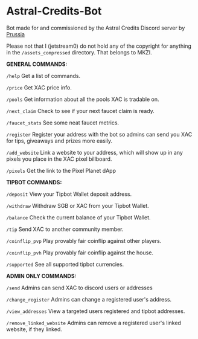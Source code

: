 # Astral-Credits-Bot
Bot made for and commissioned by the Astral Credits Discord server by [Prussia](https://github.com/jetstream0)

Please not that I (jetstream0) do not hold any of the copyright for anything in the `/assets_compressed` directory. That belongs to MKZI.

**GENERAL COMMANDS:**

`/help`
Get a list of commands.

`/price`
Get XAC price info.

`/pools`
Get information about all the pools XAC is tradable on.

`/next_claim`
Check to see if your next faucet claim is ready.

`/faucet_stats`
See some neat faucet metrics.

`/register`
Register your address with the bot so admins can send you XAC for tips, giveaways and prizes more easily.

`/add_website`
Link a website to your address, which will show up in any pixels you place in the XAC pixel billboard.

`/pixels`
Get the link to the Pixel Planet dApp

**TIPBOT COMMANDS:**

`/deposit`
View your Tipbot Wallet deposit address.

`/withdraw`
Withdraw SGB or XAC from your Tipbot Wallet.

`/balance`
Check the current balance of your Tipbot Wallet.

`/tip`
Send XAC to another community member.

`/coinflip_pvp`
Play provably fair coinflip against other players.

`/coinflip_pvh`
Play provably fair coinflip against the house.

`/supported`
See all supported tipbot currencies.

**ADMIN ONLY COMMANDS:**

`/send`
Admins can send XAC to discord users or addresses

`/change_register`
Admins can change a registered user's address.

`/view_addresses`
View a targeted users registered and tipbot addresses.

`/remove_linked_website`
Admins can remove a registered user's linked website, if they linked.
